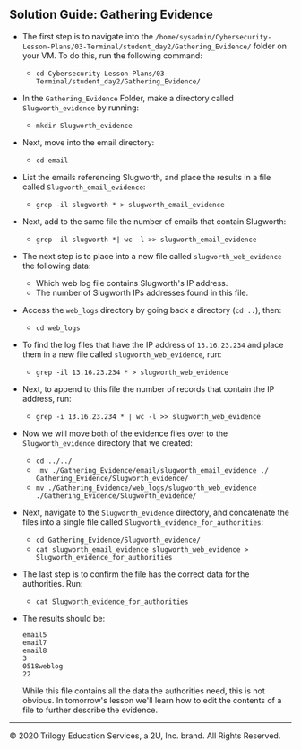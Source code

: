 ## Solution Guide: Gathering Evidence

- The first step is to navigate into the `/home/sysadmin/Cybersecurity-Lesson-Plans/03-Terminal/student_day2/Gathering_Evidence/` folder on your VM. To do this, run the following command:

   - `cd Cybersecurity-Lesson-Plans/03-Terminal/student_day2/Gathering_Evidence/`
       
- In the `Gathering_Evidence` Folder, make a directory called `Slugworth_evidence` by running:   

  - `mkdir Slugworth_evidence`
         
- Next, move into the email directory:

  - `cd email`
      
- List the emails referencing Slugworth, and place the results in a file called `Slugworth_email_evidence`: 
        
  - `grep -il slugworth * > slugworth_email_evidence`
         
  
- Next, add to the same file the number of emails that contain Slugworth:
    
  - `grep -il slugworth *| wc -l >> slugworth_email_evidence`


- The next step is to place into a  new file called `slugworth_web_evidence` the following data:
    - Which web log file contains Slugworth's IP address.
    - The number of Slugworth IPs addresses found in this file. 
    
 - Access the `web_logs` directory by going back a directory (`cd ..`), then:

   - `cd web_logs`

- To find the log files that have the IP address of `13.16.23.234` and place them in a new file called `slugworth_web_evidence`, run:

   - `grep -il 13.16.23.234 * > slugworth_web_evidence`
 
- Next, to append to this file the number of records that contain the IP address, run:
   
  - `grep -i 13.16.23.234 * | wc -l >> slugworth_web_evidence`
    
- Now we will move both of the evidence files over to the `Slugworth_evidence` directory that we created:

   - `cd ../../`
   - ` mv ./Gathering_Evidence/email/slugworth_email_evidence ./  Gathering_Evidence/Slugworth_evidence/`
   - `mv ./Gathering_Evidence/web_logs/slugworth_web_evidence ./Gathering_Evidence/Slugworth_evidence/`  
         
- Next, navigate to the `Slugworth_evidence` directory, and concatenate the files into a single file called `Slugworth_evidence_for_authorities`:

  - `cd Gathering_Evidence/Slugworth_evidence/`  
  - `cat slugworth_email_evidence slugworth_web_evidence > Slugworth_evidence_for_authorities`
  
- The last step is to confirm the file has the correct data for the authorities. Run: 

  - `cat Slugworth_evidence_for_authorities`

 - The results should be:
      ```
      email5 
      email7  
      email8  
      3
      0518weblog 
      22
      ```
     While this file contains all the data the authorities need, this is not obvious. In tomorrow's lesson we'll learn how to edit the contents of a file to further describe the evidence.         
--- 
© 2020 Trilogy Education Services, a 2U, Inc. brand. All Rights Reserved.
